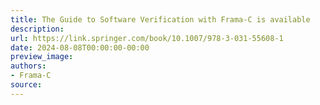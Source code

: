 ```yaml
---
title: The Guide to Software Verification with Frama-C is available
description:
url: https://link.springer.com/book/10.1007/978-3-031-55608-1
date: 2024-08-08T00:00:00-00:00
preview_image:
authors:
- Frama-C
source:
---
```



